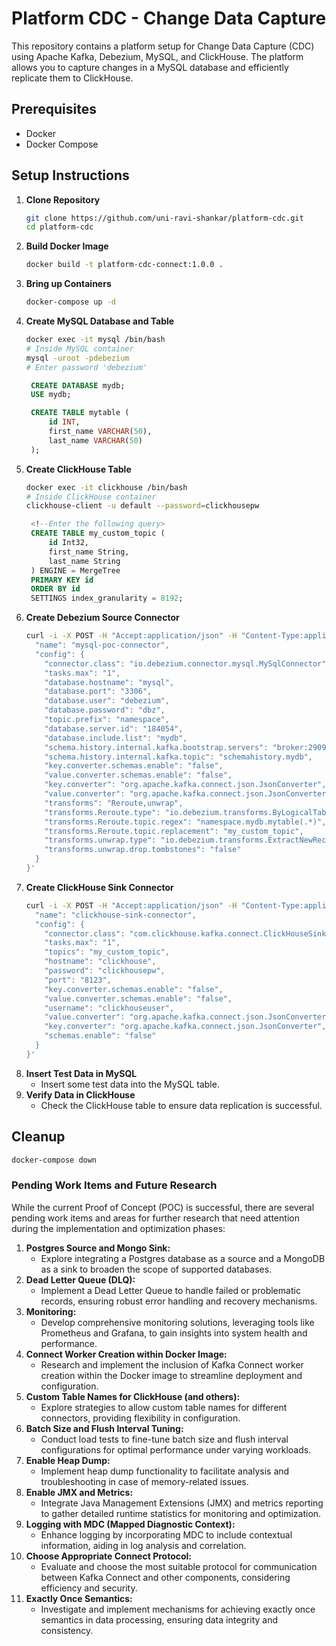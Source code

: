 # Platform CDC - Change Data Capture

This repository contains a platform setup for Change Data Capture (CDC) using Apache Kafka, Debezium, MySQL, and ClickHouse. The platform allows you to capture changes in a MySQL database and efficiently replicate them to ClickHouse.

## Prerequisites
- Docker
- Docker Compose

## Setup Instructions

1. **Clone Repository**
   ```bash
   git clone https://github.com/uni-ravi-shankar/platform-cdc.git
   cd platform-cdc
   ```
2. **Build Docker Image**
    ```bash
    docker build -t platform-cdc-connect:1.0.0 .
   ```
3. **Bring up Containers**
    ```bash
    docker-compose up -d
   ```
4. **Create MySQL Database and Table**
    ```bash
    docker exec -it mysql /bin/bash
    # Inside MySQL container
    mysql -uroot -pdebezium
    # Enter password 'debezium'
   ```
   ```sql
    CREATE DATABASE mydb;
    USE mydb;
   ```
   ```sql
    CREATE TABLE mytable (
        id INT,
        first_name VARCHAR(50),
        last_name VARCHAR(50)
    );
   ```
5. **Create ClickHouse Table**
    ```bash
    docker exec -it clickhouse /bin/bash
    # Inside ClickHouse container
    clickhouse-client -u default --password=clickhousepw
   ```
   ```sql
    <!--Enter the following query>
    CREATE TABLE my_custom_topic (
        id Int32,
        first_name String,
        last_name String
    ) ENGINE = MergeTree
    PRIMARY KEY id
    ORDER BY id
    SETTINGS index_granularity = 8192;
   ```
6. **Create Debezium Source Connector**
    ```bash
    curl -i -X POST -H "Accept:application/json" -H "Content-Type:application/json" localhost:8083/connectors/ -d '{
      "name": "mysql-poc-connector",
      "config": {
        "connector.class": "io.debezium.connector.mysql.MySqlConnector",
        "tasks.max": "1",
        "database.hostname": "mysql",
        "database.port": "3306",
        "database.user": "debezium",
        "database.password": "dbz",
        "topic.prefix": "namespace",
        "database.server.id": "184054",
        "database.include.list": "mydb",
        "schema.history.internal.kafka.bootstrap.servers": "broker:29092",
        "schema.history.internal.kafka.topic": "schemahistory.mydb",
        "key.converter.schemas.enable": "false",
        "value.converter.schemas.enable": "false",
        "key.converter": "org.apache.kafka.connect.json.JsonConverter",
        "value.converter": "org.apache.kafka.connect.json.JsonConverter",
        "transforms": "Reroute,unwrap",
        "transforms.Reroute.type": "io.debezium.transforms.ByLogicalTableRouter",
        "transforms.Reroute.topic.regex": "namespace.mydb.mytable(.*)",
        "transforms.Reroute.topic.replacement": "my_custom_topic",
        "transforms.unwrap.type": "io.debezium.transforms.ExtractNewRecordState",
        "transforms.unwrap.drop.tombstones": "false"
      }
    }'
    ```
7. **Create ClickHouse Sink Connector**
    ```bash
    curl -i -X POST -H "Accept:application/json" -H "Content-Type:application/json" localhost:8083/connectors/ -d '{
      "name": "clickhouse-sink-connector",
      "config": {
        "connector.class": "com.clickhouse.kafka.connect.ClickHouseSinkConnector",
        "tasks.max": "1",
        "topics": "my_custom_topic",
        "hostname": "clickhouse",
        "password": "clickhousepw",
        "port": "8123",
        "key.converter.schemas.enable": "false",
        "value.converter.schemas.enable": "false",
        "username": "clickhouseuser",
        "value.converter": "org.apache.kafka.connect.json.JsonConverter",
        "key.converter": "org.apache.kafka.connect.json.JsonConverter",
        "schemas.enable": "false"
      }
    }'
    ```
8. **Insert Test Data in MySQL**
   - Insert some test data into the MySQL table.
9. **Verify Data in ClickHouse**
   - Check the ClickHouse table to ensure data replication is successful.

## Cleanup
```bash
docker-compose down
```

### Pending Work Items and Future Research
While the current Proof of Concept (POC) is successful, there are several pending work items and areas for further research that need attention during the implementation and optimization phases:

1. **Postgres Source and Mongo Sink:**
   - Explore integrating a Postgres database as a source and a MongoDB as a sink to broaden the scope of supported databases.
2. **Dead Letter Queue (DLQ):**
   - Implement a Dead Letter Queue to handle failed or problematic records, ensuring robust error handling and recovery mechanisms.
3. **Monitoring:**
   - Develop comprehensive monitoring solutions, leveraging tools like Prometheus and Grafana, to gain insights into system health and performance.
4. **Connect Worker Creation within Docker Image:**
   - Research and implement the inclusion of Kafka Connect worker creation within the Docker image to streamline deployment and configuration.
5. **Custom Table Names for ClickHouse (and others):**
   - Explore strategies to allow custom table names for different connectors, providing flexibility in configuration.
6. **Batch Size and Flush Interval Tuning:**
   - Conduct load tests to fine-tune batch size and flush interval configurations for optimal performance under varying workloads.
7. **Enable Heap Dump:**
   - Implement heap dump functionality to facilitate analysis and troubleshooting in case of memory-related issues.
8. **Enable JMX and Metrics:**
   - Integrate Java Management Extensions (JMX) and metrics reporting to gather detailed runtime statistics for monitoring and optimization.
9. **Logging with MDC (Mapped Diagnostic Context):**
   - Enhance logging by incorporating MDC to include contextual information, aiding in log analysis and correlation.
10. **Choose Appropriate Connect Protocol:**
    - Evaluate and choose the most suitable protocol for communication between Kafka Connect and other components, considering efficiency and security.
11. **Exactly Once Semantics:**
    - Investigate and implement mechanisms for achieving exactly once semantics in data processing, ensuring data integrity and consistency.



